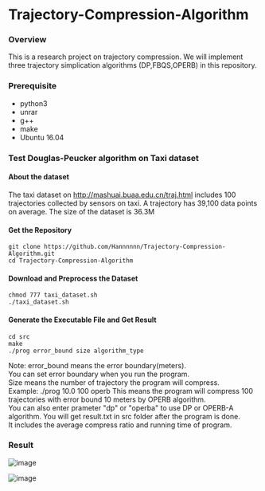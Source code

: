 # Trajectory-Compression-Algorithm

### Overview
This is a research project on trajectory compression. We will implement three trajectory simplication algorithms (DP,FBQS,OPERB) in this repository.

### Prerequisite
+ python3
+ unrar
+ g++
+ make
+ Ubuntu 16.04

### Test Douglas-Peucker algorithm on Taxi dataset

#### About the dataset
The taxi dataset on http://mashuai.buaa.edu.cn/traj.html includes 100 trajectories collected by sensors on taxi. A trajectory has 39,100 data points on average. The size of the dataset is 36.3M

#### Get the Repository
```
git clone https://github.com/Hannnnnn/Trajectory-Compression-Algorithm.git
cd Trajectory-Compression-Algorithm
```
#### Download and Preprocess the Dataset
```
chmod 777 taxi_dataset.sh
./taxi_dataset.sh
```

#### Generate the Executable File and Get Result

```
cd src
make
./prog error_bound size algorithm_type
```
Note: error_bound means the error boundary(meters).  
You can set error boundary when you run the program.  
Size means the number of trajectory the program will compress.  
Example: ./prog 10.0 100 operb
This means the program will compress 100 trajectories with error bound 10 meters by OPERB algorithm.  
You can also enter prameter "dp" or "operba" to use DP or OPERB-A algorithm.
You will get result.txt in src folder after the program is done.  
It includes the average compress ratio and running time of program. 

### Result

![image](https://github.com/Hannnnnn/Trajectory-Compression-Algorithm/tree/dev/image/res1.png)


![image](https://github.com/Hannnnnn/Trajectory-Compression-Algorithm/tree/dev/image/res2.png)

